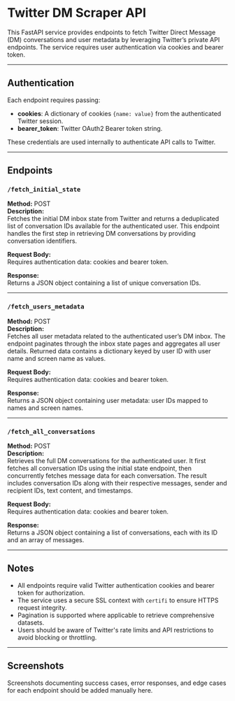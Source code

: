 # Twitter DM Scraper API

This FastAPI service provides endpoints to fetch Twitter Direct Message (DM) conversations and user metadata by leveraging Twitter’s private API endpoints. The service requires user authentication via cookies and bearer token.

---

## Authentication

Each endpoint requires passing:

- **cookies**: A dictionary of cookies `{name: value}` from the authenticated Twitter session.  
- **bearer_token**: Twitter OAuth2 Bearer token string.  

These credentials are used internally to authenticate API calls to Twitter.

---

## Endpoints

### `/fetch_initial_state`  
**Method:** POST  
**Description:**  
Fetches the initial DM inbox state from Twitter and returns a deduplicated list of conversation IDs available for the authenticated user. This endpoint handles the first step in retrieving DM conversations by providing conversation identifiers.

**Request Body:**  
Requires authentication data: cookies and bearer token.

**Response:**  
Returns a JSON object containing a list of unique conversation IDs.

---

### `/fetch_users_metadata`  
**Method:** POST  
**Description:**  
Fetches all user metadata related to the authenticated user’s DM inbox. The endpoint paginates through the inbox state pages and aggregates all user details. Returned data contains a dictionary keyed by user ID with user name and screen name as values.

**Request Body:**  
Requires authentication data: cookies and bearer token.

**Response:**  
Returns a JSON object containing user metadata: user IDs mapped to names and screen names.

---

### `/fetch_all_conversations`  
**Method:** POST  
**Description:**  
Retrieves the full DM conversations for the authenticated user. It first fetches all conversation IDs using the initial state endpoint, then concurrently fetches message data for each conversation. The result includes conversation IDs along with their respective messages, sender and recipient IDs, text content, and timestamps.

**Request Body:**  
Requires authentication data: cookies and bearer token.

**Response:**  
Returns a JSON object containing a list of conversations, each with its ID and an array of messages.

---

## Notes

- All endpoints require valid Twitter authentication cookies and bearer token for authorization.  
- The service uses a secure SSL context with `certifi` to ensure HTTPS request integrity.  
- Pagination is supported where applicable to retrieve comprehensive datasets.  
- Users should be aware of Twitter's rate limits and API restrictions to avoid blocking or throttling.

---

## Screenshots

Screenshots documenting success cases, error responses, and edge cases for each endpoint should be added manually here.
